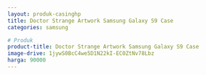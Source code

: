 ```yaml
---
layout: produk-casinghp
title: Doctor Strange Artwork Samsung Galaxy S9 Case
categories: samsung

# Produk
product-title: Doctor Strange Artwork Samsung Galaxy S9 Case
image-drive: 1jywS0BcC4we5D1N22kI-EC0ZtNv78Lbz
harga: 90000
---
```

